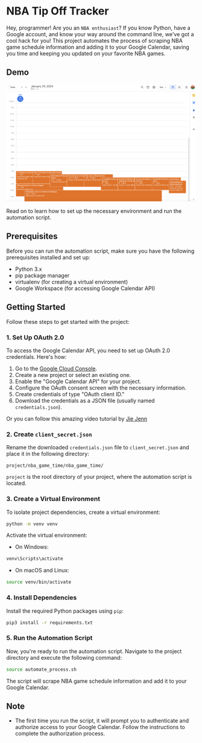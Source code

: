 # NBA Tip Off Tracker

Hey, programmer! Are you an `NBA enthusiast`? If you know Python, have a Google account, and know your way around the command line, we've got a cool hack for you! This project automates the process of scraping NBA game schedule information and adding it to your Google Calendar, saving you time and keeping you updated on your favorite NBA games.

## Demo

![demo](./demo.png)

Read on to learn how to set up the necessary environment and run the automation script.

## Prerequisites

Before you can run the automation script, make sure you have the following prerequisites installed and set up:

- Python 3.x
- pip package manager
- virtualenv (for creating a virtual environment)
- Google Workspace (for accessing Google Calendar API)

## Getting Started

Follow these steps to get started with the project:

### 1. Set Up OAuth 2.0

To access the Google Calendar API, you need to set up OAuth 2.0 credentials. Here's how:

1. Go to the [Google Cloud Console](https://console.cloud.google.com/).
2. Create a new project or select an existing one.
3. Enable the "Google Calendar API" for your project.
4. Configure the OAuth consent screen with the necessary information.
5. Create credentials of type "OAuth client ID."
6. Download the credentials as a JSON file (usually named `credentials.json`).

Or you can follow this amazing video tutorial by [Jie Jenn](https://www.youtube.com/watch?v=6bzzpda63H0)

### 2. Create `client_secret.json`

Rename the downloaded `credentials.json` file to `client_secret.json` and place it in the following directory:

```
project/nba_game_time/nba_game_time/
```

`project` is the root directory of your project, where the automation script is located.

### 3. Create a Virtual Environment

To isolate project dependencies, create a virtual environment:

```bash
python -m venv venv
```

Activate the virtual environment:

- On Windows:

```bash
venv\Scripts\activate
```

- On macOS and Linux:

```bash
source venv/bin/activate
```

### 4. Install Dependencies

Install the required Python packages using `pip`:

```bash
pip3 install -r requirements.txt
```

### 5. Run the Automation Script

Now, you're ready to run the automation script. Navigate to the project directory and execute the following command:

```bash
source automate_process.sh
```

The script will scrape NBA game schedule information and add it to your Google Calendar.

## Note

- The first time you run the script, it will prompt you to authenticate and authorize access to your Google Calendar. Follow the instructions to complete the authorization process.

